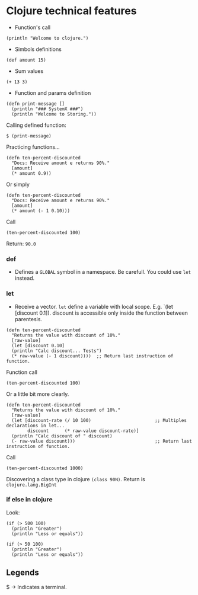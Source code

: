# Clojure technical features

* Function's call

```
(println "Welcome to clojure.")
```

* Simbols definitions

```
(def amount 15)
```

* Sum values

```
(+ 13 3)
```

* Function and params definition

```
(defn print-message []
  (println "### SystemX ###")
  (println "Welcome to Storing."))
```

Calling defined function: 
```
$ (print-message)
```

Practicing functions...

```
(defn ten-percent-discounted
  "Docs: Receive amount e returns 90%."
  [amount]
  (* amount 0.9))
```

Or simply

```
(defn ten-percent-discounted
  "Docs: Receive amount e returns 90%."
  [amount]
  (* amount (- 1 0.10)))
```

Call

`(ten-percent-discounted 100)`

Return: `90.0`

### def 
- Defines a `GLOBAL` symbol in a namespace. Be carefull. You could use `let` instead.

### let 
- Receive a vector. `let` define a variable with local scope. E.g. `(let [discount 0.1]). discount is accessible only inside the function between parentesis.

```
(defn ten-percent-discounted
  "Returns the value with discount of 10%."
  [raw-value]
  (let [discount 0.10]
  (println "Calc discount... Tests")
  (* raw-value (- 1 discount))))  ;; Return last instruction of function.
```

Function call
```
(ten-percent-discounted 100)
```

Or a little bit more clearly.

```
(defn ten-percent-discounted
  "Returns the value with discount of 10%."
  [raw-value]
  (let [discount-rate (/ 10 100)                        ;; Multiples declarations in let... 
        discount      (* raw-value discount-rate)]
  (println "Calc discount of " discount)
  (- raw-value discount)))                              ;; Return last instruction of function.
```
Call
```
(ten-percent-discounted 1000)
```

Discovering a class type in clojure `(class 90N)`. Return is `clojure.lang.BigInt`

### if else in clojure

Look: 

```
(if (> 500 100)
  (println "Greater")
  (println "Less or equals"))
```

```
(if (> 50 100)
  (println "Greater")
  (println "Less or equals"))
```

## Legends
$ -> Indicates a terminal.